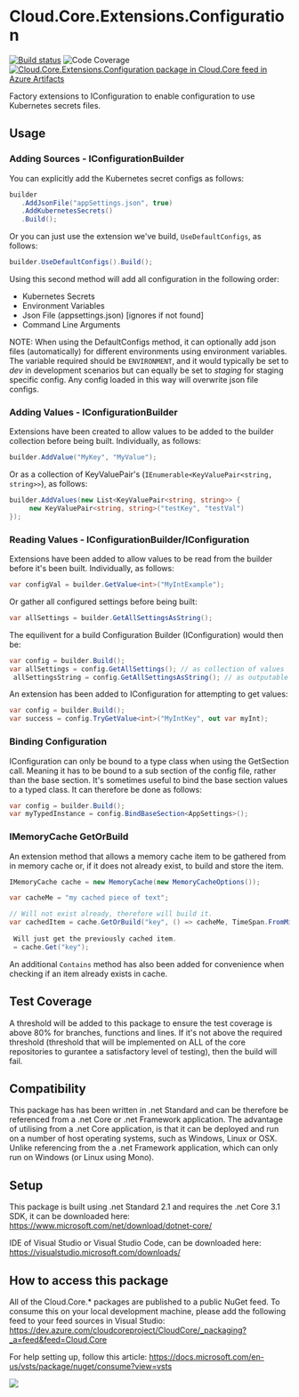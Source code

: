# **Cloud.Core.Extensions.Configuration**

[![Build status](https://dev.azure.com/cloudcoreproject/CloudCore/_apis/build/status/Cloud.Core%20Packages/Cloud.Core.Extensions.Configuration_Package)](https://dev.azure.com/cloudcoreproject/CloudCore/_build/latest?definitionId=6)
![Code Coverage](https://cloud1core.blob.core.windows.net/codecoveragebadges/Cloud.Core.Extensions.Configuration-LineCoverage.png) 
[![Cloud.Core.Extensions.Configuration package in Cloud.Core feed in Azure Artifacts](https://feeds.dev.azure.com/cloudcoreproject/dfc5e3d0-a562-46fe-8070-7901ac8e64a0/_apis/public/Packaging/Feeds/8949198b-5c74-42af-9d30-e8c462acada6/Packages/396a2077-073e-4795-b3f7-da67c254ce30/Badge)](https://dev.azure.com/cloudcoreproject/CloudCore/_packaging?_a=package&feed=8949198b-5c74-42af-9d30-e8c462acada6&package=396a2077-073e-4795-b3f7-da67c254ce30&preferRelease=true)



<div id="description">

Factory extensions to IConfiguration to enable configuration to use Kubernetes secrets files.  

</div>

## Usage

### Adding Sources - IConfigurationBuilder

You can explicitly add the Kubernetes secret configs as follows:

```csharp
builder
   .AddJsonFile("appSettings.json", true)
   .AddKubernetesSecrets()
   .Build();
```

Or you can just use the extension we've build, `UseDefaultConfigs`, as follows:

```csharp
builder.UseDefaultConfigs().Build();
```

Using this second method will add all configuration in the following order:

 - Kubernetes Secrets
 - Environment Variables
 - Json File (appsettings.json) [ignores if not found]
 - Command Line Arguments

NOTE: When using the DefaultConfigs method, it can optionally add json files (automatically) for different environments using environment variables.  The variable required
should be `ENVIRONMENT`, and it would typically be set to *dev* in development scenarios but can equally be set to *staging* for staging specific config.  Any config loaded
in this way will overwrite json file configs.

### Adding Values - IConfigurationBuilder

Extensions have been created to allow values to be added to the builder collection before being built.  Individually, as follows:

```csharp
builder.AddValue("MyKey", "MyValue");
```

Or as a collection of KeyValuePair's (`IEnumerable<KeyValuePair<string, string>>`), as follows:

```csharp
builder.AddValues(new List<KeyValuePair<string, string>> {
     new KeyValuePair<string, string>("testKey", "testVal")
});
```

### Reading Values - IConfigurationBuilder/IConfiguration

Extensions have been added to allow values to be read from the builder before it's been built.  Individually, as follows:

```csharp
var configVal = builder.GetValue<int>("MyIntExample");
```

Or gather all configured settings before being built:

```csharp
var allSettings = builder.GetAllSettingsAsString();
```

The equilivent for a build Configuration Builder (IConfiguration) would then be:

```csharp
var config = builder.Build();
var allSettings = config.GetAllSettings(); // as collection of values
 allSettingsString = config.GetAllSettingsAsString(); // as outputable string
```

An extension has been added to IConfiguration for attempting to get values:

```csharp
var config = builder.Build();
var success = config.TryGetValue<int>("MyIntKey", out var myInt);
```

### Binding Configuration

IConfiguration can only be bound to a type class when using the GetSection<T> call.  Meaning it has to be bound to a sub section of the config file, rather than the base section.  It's sometimes useful to bind the base section values to a typed class.  It can therefore be done as follows:

```csharp
var config = builder.Build();
var myTypedInstance = config.BindBaseSection<AppSettings>();
```

### IMemoryCache GetOrBuild

An extension method that allows a memory cache item to be gathered from in memory cache or, if it does not already exist, to build and store the item.

```csharp
IMemoryCache cache = new MemoryCache(new MemoryCacheOptions());

var cacheMe = "my cached piece of text";

// Will not exist already, therefore will build it.
var cachedItem = cache.GetOrBuild("key", () => cacheMe, TimeSpan.FromMinutes(30));
	
 Will just get the previously cached item.
 = cache.Get("key");
```

An additional `Contains` method has also been added for convenience when checking if an item already exists in cache.

## Test Coverage
A threshold will be added to this package to ensure the test coverage is above 80% for branches, functions and lines.  If it's not above the required threshold 
(threshold that will be implemented on ALL of the core repositories to gurantee a satisfactory level of testing), then the build will fail.

## Compatibility
This package has has been written in .net Standard and can be therefore be referenced from a .net Core or .net Framework application. The advantage of utilising from a .net Core application, 
is that it can be deployed and run on a number of host operating systems, such as Windows, Linux or OSX.  Unlike referencing from the a .net Framework application, which can only run on 
Windows (or Linux using Mono).
 
## Setup
This package is built using .net Standard 2.1 and requires the .net Core 3.1 SDK, it can be downloaded here: 
https://www.microsoft.com/net/download/dotnet-core/

IDE of Visual Studio or Visual Studio Code, can be downloaded here:
https://visualstudio.microsoft.com/downloads/

## How to access this package
All of the Cloud.Core.* packages are published to a public NuGet feed.  To consume this on your local development machine, please add the following feed to your feed sources in Visual Studio:
https://dev.azure.com/cloudcoreproject/CloudCore/_packaging?_a=feed&feed=Cloud.Core
 
For help setting up, follow this article: https://docs.microsoft.com/en-us/vsts/package/nuget/consume?view=vsts

<a href="https://dev.azure.com/cloudcoreproject/CloudCore" target="_blank">
<img src="https://cloud1core.blob.core.windows.net/icons/cloud_core_small.PNG" />
</a>